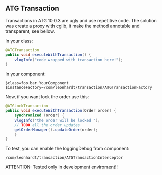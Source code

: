 ATG Transaction
----------
Transactions in ATG 10.0.3 are ugly and use repetitive code. The solution was create a proxy with cglib, it make the method annotable and transparent, see bellow.

In your class:
```java
@ATGTransaction
public void executeWithTransaction() {
	vlogInfo("code wrapped with transaction here!");
}
```
In your component:

	$class=foo.bar.YourComponent
	$instanceFactory=/com/leonhardt/transaction/ATGTransactionFactory


Now, if you want lock the order use this:

```java
@ATGLockTransaction
public void executeWithTransaction(Order order) {
    synchronized (order) {
	vlogInfo("the order will be locked ");
	// TODO all the order updates
	getOrderManager().updateOrder(order);
    }
}
```
To test, you can enable the loggingDebug from component:

	/com/leonhardt/transaction/ATGTransactionInterceptor

ATTENTION: Tested only in development enviroment!!
